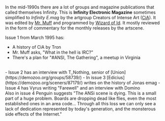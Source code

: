 In the mid-1990s there are a lot of groups and magazine publications that called themselves Infinity. This is **Infinity Electronic Magazine** sometimes simplified to _Infinity E.mag_ by the artgroup Creators of Intense Art ([CiA](https://demozoo.org/groups/17338/)). It was edited by [Mr. Muff](https://demozoo.org/sceners/77964/) and programmed by [Wizard of Id](https://demozoo.org/sceners/109711/). It mostly reviewed in the form of commentary for the monthly releases by the artscene.

Issue 1 from March 1995 has:
- A history of CiA by Tron
- Mr. Muff asks, "What in the hell is IRC?"
- There's a plan for "#ANSI, The Gathering", a meetup in Virginia

<br>
- Issue 2 has an interview with T_Nothing, senior of [Union](https://demozoo.org/groups/58739/)
- In issue 3 [Edicius](https://demozoo.org/sceners/87179/) writes on the history of Jonas emag
- Issue 4 has Vyrus writing "Farewell" and an interview with Domino

<br>
Also in issue 4 Penguin suggests "The ANSi scene is dying. This is a small part of a huge problem. Boards are dropping dead like flies, even the most established ones in an area code... Through all this loss we can only see a lack of dedication represented by today's generation, and the monsterous side effects of the Internet."
